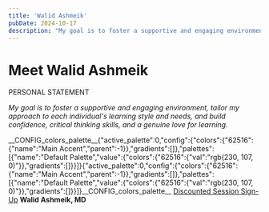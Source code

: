```yaml
---
title: 'Walid Ashmeik'
pubDate: 2024-10-17
description: "My goal is to foster a supportive and engaging environment, tailor my approach to each individual's learning style and needs, and build confidence, critica."
---
```


# Meet Walid Ashmeik

PERSONAL STATEMENT

_My goal is to foster a supportive and engaging environment, tailor my approach to each individual's learning style and needs, and build confidence, critical thinking skills, and a genuine love for learning._

\_\_CONFIG_colors_palette\_\_{"active_palette":0,"config":{"colors":{"62516":{"name":"Main Accent","parent":-1}},"gradients":\[\]},"palettes":\[{"name":"Default Palette","value":{"colors":{"62516":{"val":"rgb(230, 107, 0)"}},"gradients":\[\]}}\]}{"active_palette":0,"config":{"colors":{"62516":{"name":"Main Accent","parent":-1}},"gradients":\[\]},"palettes":\[{"name":"Default Palette","value":{"colors":{"62516":{"val":"rgb(230, 107, 0)"}},"gradients":\[\]}}\]}\_\_CONFIG_colors_palette\_\_ [Discounted Session Sign-Up](/purchase-discounted-session/)
**Walid Ashmeik, MD**
